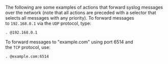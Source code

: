 
The following are some examples of actions that forward syslog messages over the network (note that all actions are preceded with a selector that selects all messages with any priority). To forward messages to `192.168.0.1` via the `UDP` protocol, type:

```
. @192.168.0.1
```

To forward messages to "example.com" using port 6514 and the `TCP` protocol, use:

```
. @example.com:6514
```





